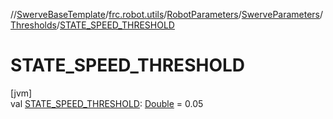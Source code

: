 //[SwerveBaseTemplate](../../../../../index.md)/[frc.robot.utils](../../../index.md)/[RobotParameters](../../index.md)/[SwerveParameters](../index.md)/[Thresholds](index.md)/[STATE_SPEED_THRESHOLD](-s-t-a-t-e_-s-p-e-e-d_-t-h-r-e-s-h-o-l-d.md)

# STATE_SPEED_THRESHOLD

[jvm]\
val [STATE_SPEED_THRESHOLD](-s-t-a-t-e_-s-p-e-e-d_-t-h-r-e-s-h-o-l-d.md): [Double](https://kotlinlang.org/api/latest/jvm/stdlib/kotlin/-double/index.html) = 0.05
